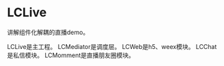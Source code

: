 # LCLive
讲解组件化解耦的直播demo。

LCLive是主工程。
LCMediator是调度层。
LCWeb是h5、weex模块。
LCChat是私信模块。
LCMomment是直播朋友圈模块。
